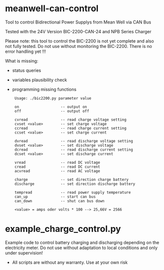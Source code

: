 # meanwell-can-control
Tool to control Bidirectional Power Supplys from Mean Well via CAN Bus

Tested with the 24V Version BIC-2200-CAN-24 and NPB Series Charger

Please note:  this tool to control the BIC-2200 is not yet complete and also not fully tested. Do not use without monitoring the BIC-2200. There is no error handling yet !!!

What is missing:
- status queries
- variables plausibility check
- programming missing functions

       Usage: ./bic2200.py parameter value
       
       on                   -- output on
       off                  -- output off

       cvread               -- read charge voltage setting
       cvset <value>        -- set charge voltage
       ccread               -- read charge current setting
       ccset <value>        -- set charge current

       dvread               -- read discharge voltage setting
       dvset <value>        -- set discharge voltage
       dcread               -- read discharge current setting
       dcset <value>        -- set discharge current

       vread                -- read DC voltage
       cread                -- read DC current
       acvread              -- read AC voltage

       charge               -- set direction charge battery
       discharge            -- set direction discharge battery

       tempread             -- read power supply temperature
       can_up               -- start can bus
       can_down             -- shut can bus down

       <value> = amps oder volts * 100 --> 25,66V = 2566 
        
# example_charge_control.py        
Example code to control battery charging and discharging depending on the electricity meter. 
Do not use without adaptation to local conditions and only under supervision! 

- All scripts are without any warranty. Use at your own risk
